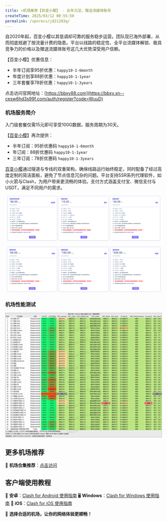 ```yaml
---
title: ✈️机场推荐【百变小樱】 - 五年沉淀，赠送流媒体账号
createTime: 2025/03/12 00:55:50
permalink: /vpnrecs/jd2i293q/
---
```


自2020年起，百变小樱以其低调却可靠的服务稳步运营。团队现已海外部署，从而彻底规避了按流量计费的隐患。平台以线路的稳定性、全平台流媒体解锁、极具竞争力的价格以及赠送流媒体账号这几大优势深受用户信赖。

【百变小樱】优惠信息：
- 半年订阅享95折优惠：`happy10-1-6month`
- 年度计划享88折优惠：`happy10-1-1year`
- 三年套餐享78折优惠：`happy10-1-3years`

点击访问官网地址：[https://bbxy88.com](https://bbxy.xn--cesw6hd3s99f.com/auth/register?code=WuuD)

<!-- more -->

### 机场服务简介

入门级套餐仅需15元即可享受100G数据，服务周期为30天。

【[百变小樱](https://bbxy.xn--cesw6hd3s99f.com/auth/register?code=WuuD)】再次提供：
- 半年订阅：95折优惠码 `happy10-1-6month`
- 年订阅：88折优惠码 `happy10-1-1year`
- 三年订阅：78折优惠码 `happy10-1-3years`

[百变小樱](https://bbxy.xn--cesw6hd3s99f.com/auth/register?code=WuuD)通过隧道与专线的双重架构，确保线路运行始终稳定，同时配备了经过高度定制的简洁面板，避免了节点信息冗杂的问题。平台支持SSR系列代理软件，如小火箭与Clash，为用户带来更流畅的体验。支付方式涵盖支付宝、微信支付与USDT，满足不同用户的需求。

![百变小樱机场价格](images/机场推荐百变小樱/image.png)

![百变小樱机场价格](images/机场推荐百变小樱/image-1.png)

### 机场性能测试

![百变小樱机场测试](images/机场推荐百变小樱/image-2.png)

## 更多机场推荐
📌 **机场合集推荐**：[点击访问](https://www.pyjichang.com)

## 客户端使用教程

📱 **安卓**：[Clash for Android 使用指南](https://www.pyjichang.com/doc/eh8f4n86/)
🖥 **Windows**：[Clash for Windows 使用指南](https://www.pyjichang.com/doc/0gematwc/)
🍎 **iOS**：[Clash for iOS 使用指南](https://www.pyjichang.com/doc/z747kgjd/)

🚀 **选择合适的机场，让你的网络体验更顺畅！**